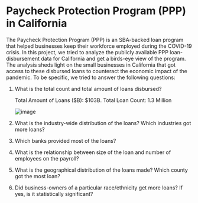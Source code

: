 # Paycheck Protection Program (PPP) in California
The Paycheck Protection Program (PPP) is an SBA-backed loan program that helped businesses keep their workforce employed during the COVID-19 crisis. In this project, we tried to analyze the publicly available PPP loan-disbursement data for California and get a birds-eye view of the program. The analysis sheds light on the small businesses in California that got access to these disbursed loans to counteract the economic impact of the pandemic.  To be specific, we tried to answer the following questions:
1.	What is the total count and total amount of loans disbursed? 
    
    Total Amount of Loans ($B): $103B. Total Loan Count: 1.3 Million
    
    ![image](https://user-images.githubusercontent.com/85582682/127909196-ff7d5d5d-e735-41c1-ab24-afd3668d37c6.png)

2.	What is the industry-wide distribution of the loans? Which industries got more loans?
4.	Which banks provided most of the loans?
5.	What is the relationship between size of the loan and number of employees on the payroll?
6.	What is the geographical distribution of the loans made? Which county got the most loan?
7.	Did business-owners of a particular race/ethnicity get more loans? If yes, is it statistically significant?

